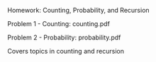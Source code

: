 Homework: Counting, Probability, and Recursion

Problem 1 - Counting: counting.pdf

Problem 2 - Probability: probability.pdf

Covers topics in counting and recursion